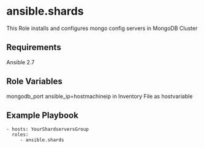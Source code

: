 ansible.shards
=========

This Role installs and configures mongo config servers in MongoDB Cluster

Requirements
------------
Ansible 2.7

Role Variables
--------------

mongodb_port
ansible_ip=hostmachineip in Inventory File as hostvariable


Example Playbook
----------------

    - hosts: YourShardserversGroup
      roles:
         - ansible.shards

